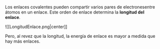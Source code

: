 
Los enlaces covalentes pueden compartir varios pares de electronesentre átomos en un enlace. Este orden de enlace determina la **longitud del enlace**. 

![[LongitudEnlace.png|center]]

Pero, al revez que la longitud, la energía de enlace es mayor a medida que hay más enlaces.